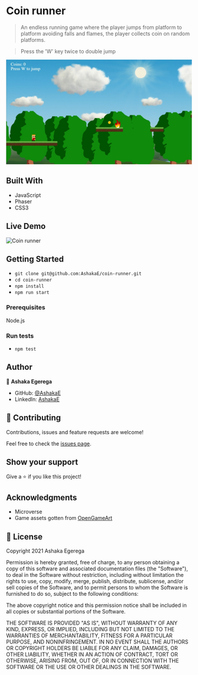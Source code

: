 # Coin runner

> An endless running game where the player jumps from platform to platform avoiding falls and flames, the player collects coin on random platforms.

> Press the 'W' key twice to double jump

![](./src/assets/gameShot.jpeg)
## Built With

- JavaScript
- Phaser
- CSS3

## Live Demo

![Coin runner](https://coin-runner.netlify.app/)

## Getting Started

- `git clone git@github.com:AshakaE/coin-runner.git`
- `cd coin-runner`
- `npm install`
- `npm run start`

### Prerequisites

Node.js

### Run tests

- `npm test`

## Author

👤 **Ashaka Egerega**

- GitHub: [@AshakaE](https://github.com/AshakaE)
- LinkedIn: [AshakaE](https://www.linkedin.com/in/AshakaE/)

## 🤝 Contributing

Contributions, issues and feature requests are welcome!

Feel free to check the [issues page](https://github.com/AshakaE/coin-runner/issues).

## Show your support

Give a ⭐️ if you like this project!

## Acknowledgments

- Microverse
- Game assets gotten from [OpenGameArt](https://opengameart.org/)

## 📝 License

Copyright 2021 Ashaka Egerega

Permission is hereby granted, free of charge, to any person obtaining a copy of this software and associated documentation files (the "Software"), to deal in the Software without restriction, including without limitation the rights to use, copy, modify, merge, publish, distribute, sublicense, and/or sell copies of the Software, and to permit persons to whom the Software is furnished to do so, subject to the following conditions:

The above copyright notice and this permission notice shall be included in all copies or substantial portions of the Software.

THE SOFTWARE IS PROVIDED "AS IS", WITHOUT WARRANTY OF ANY KIND, EXPRESS, OR IMPLIED, INCLUDING BUT NOT LIMITED TO THE WARRANTIES OF MERCHANTABILITY, FITNESS FOR A PARTICULAR PURPOSE, AND NONINFRINGEMENT. IN NO EVENT SHALL THE AUTHORS OR COPYRIGHT HOLDERS BE LIABLE FOR ANY CLAIM, DAMAGES, OR OTHER LIABILITY, WHETHER IN AN ACTION OF CONTRACT, TORT OR OTHERWISE, ARISING FROM, OUT OF, OR IN CONNECTION WITH THE SOFTWARE OR THE USE OR OTHER DEALINGS IN THE SOFTWARE.

